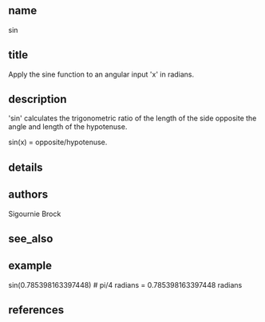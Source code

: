 ## name
sin
## title
Apply the sine function to an angular input 'x' in radians. 
## description
'sin' calculates the trigonometric ratio of the length of the side opposite the angle and length of the hypotenuse. 

sin(x) = opposite/hypotenuse.
## details
## authors
Sigournie Brock
## see_also
## example
sin(0.785398163397448) 
    # pi/4 radians = 0.785398163397448 radians
	
## references